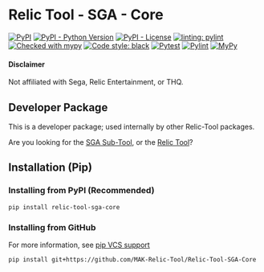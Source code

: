 # Relic Tool - SGA - Core
[![PyPI](https://img.shields.io/pypi/v/relic-tool-sga-core)](https://pypi.org/project/relic-tool-sga-core/)
[![PyPI - Python Version](https://img.shields.io/pypi/pyversions/relic-tool-sga-core)](https://www.python.org/downloads/)
[![PyPI - License](https://img.shields.io/pypi/l/relic-tool-sga-core)](https://github.com/MAK-Relic-Tool/Relic-Tool-SGA-Core/blob/main/LICENSE.txt)
[![linting: pylint](https://img.shields.io/badge/linting-pylint-yellowgreen)](https://github.com/PyCQA/pylint)
[![Checked with mypy](http://www.mypy-lang.org/static/mypy_badge.svg)](http://mypy-lang.org/)
[![Code style: black](https://img.shields.io/badge/code%20style-black-000000.svg)](https://github.com/psf/black)
[![Pytest](https://github.com/MAK-Relic-Tool/Relic-Tool-SGA-Core/actions/workflows/pytest.yml/badge.svg)](https://github.com/MAK-Relic-Tool/Relic-Tool-SGA-Core/actions/workflows/pytest.yml)
[![Pylint](https://github.com/MAK-Relic-Tool/Relic-Tool-SGA-Core/actions/workflows/pylint.yml/badge.svg)](https://github.com/MAK-Relic-Tool/Relic-Tool-SGA-Core/actions/workflows/pylint.yml)
[![MyPy](https://github.com/MAK-Relic-Tool/Relic-Tool-SGA-Core/actions/workflows/mypy.yml/badge.svg)](https://github.com/MAK-Relic-Tool/Relic-Tool-SGA-Core/actions/workflows/mypy.yml)
#### Disclaimer
Not affiliated with Sega, Relic Entertainment, or THQ.
## Developer Package
This is a developer package; used internally by other Relic-Tool packages.

Are you looking for the [SGA Sub-Tool](https://github.com/MAK-Relic-Tool/Relic-Tool-SGA), or the [Relic Tool](https://github.com/MAK-Relic-Tool/Relic-Tool)?

## Installation (Pip)
### Installing from PyPI (Recommended)
```
pip install relic-tool-sga-core
```
### Installing from GitHub
For more information, see [pip VCS support](https://pip.pypa.io/en/stable/topics/vcs-support/#git)
```
pip install git+https://github.com/MAK-Relic-Tool/Relic-Tool-SGA-Core
```

